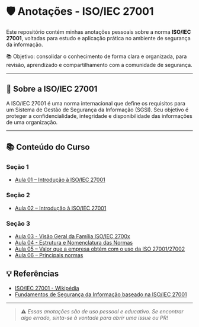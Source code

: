 # 🛡️ Anotações - ISO/IEC 27001

Este repositório contém minhas anotações pessoais sobre a norma **ISO/IEC 27001**, voltadas para estudo e aplicação prática no ambiente de segurança da informação.

📚 Objetivo: consolidar o conhecimento de forma clara e organizada, para revisão, aprendizado e compartilhamento com a comunidade de segurança.

---

## 📌 Sobre a ISO/IEC 27001

A ISO/IEC 27001 é uma norma internacional que define os requisitos para um Sistema de Gestão de Segurança da Informação (SGSI). Seu objetivo é proteger a confidencialidade, integridade e disponibilidade das informações de uma organização.

---

## 📚 Conteúdo do Curso

### Seção 1

- [Aula 01 – Introdução à ISO/IEC 27001](./Seção%201/README.md)

### Seção 2

- [Aula 02 – Introdução à ISO/IEC 27001](./Seção%202/README.md)

### Seção 3

- [Aula 03 - Visão Geral da Família ISO/IEC 2700x](./Seção%203/README.md#aula-03--visão-geral-da-família-isoiec-2700x)
- [Aula 04 - Estrutura e Nomenclatura das Normas](./Seção%203/README.md#aula-04--estrutura-e-nomenclatura-das-normas)
- [Aula 05 – Valor que a empresa obtém com o uso da ISO 27001/27002](./Seção%203/README.md#aula-05--valor-que-a-empresa-obtém-com-o-uso-da-iso-2700127002)
- [Aula 06 – Principais normas](./Seção%203/README.md#aula-06--principais-normas)


## 💡 Referências

- [ISO/IEC 27001 - Wikipédia](https://pt.wikipedia.org/wiki/ISO/IEC_27001)
- [Fundamentos de Segurança da Informação baseado na ISO/IEC 27001](https://www.udemy.com/course/exin-iso-27001-information-security-foundation/)

---


> ⚠️ _Essas anotações são de uso pessoal e educativo. Se encontrar algo errado, sinta-se à vontade para abrir uma issue ou PR!_
